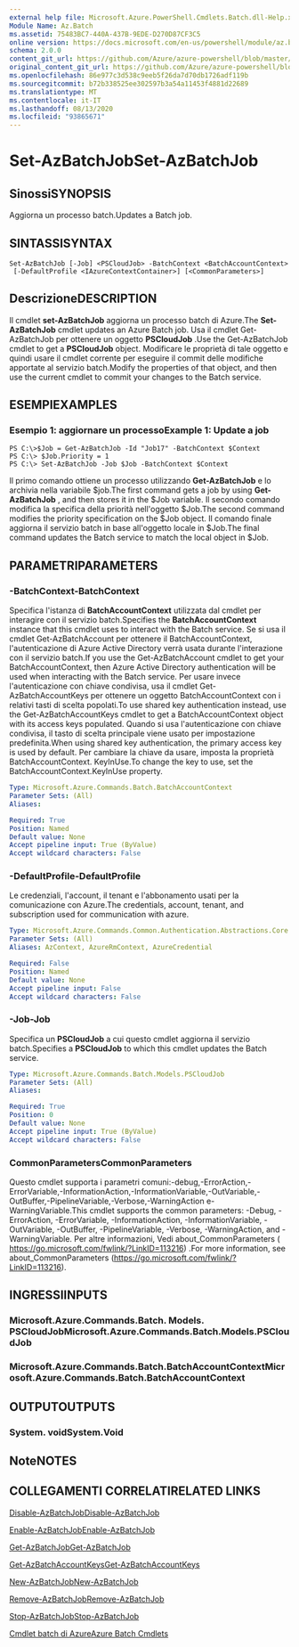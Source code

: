 ```yaml
---
external help file: Microsoft.Azure.PowerShell.Cmdlets.Batch.dll-Help.xml
Module Name: Az.Batch
ms.assetid: 75483BC7-440A-437B-9EDE-D270D87CF3C5
online version: https://docs.microsoft.com/en-us/powershell/module/az.batch/set-azbatchjob
schema: 2.0.0
content_git_url: https://github.com/Azure/azure-powershell/blob/master/src/Batch/Batch/help/Set-AzBatchJob.md
original_content_git_url: https://github.com/Azure/azure-powershell/blob/master/src/Batch/Batch/help/Set-AzBatchJob.md
ms.openlocfilehash: 86e977c3d538c9eeb5f26da7d70db1726adf119b
ms.sourcegitcommit: b72b338525ee302597b3a54a11453f4881d22689
ms.translationtype: MT
ms.contentlocale: it-IT
ms.lasthandoff: 08/13/2020
ms.locfileid: "93865671"
---
```

# <span data-ttu-id="b68ef-101">Set-AzBatchJob</span><span class="sxs-lookup"><span data-stu-id="b68ef-101">Set-AzBatchJob</span></span>

## <span data-ttu-id="b68ef-102">Sinossi</span><span class="sxs-lookup"><span data-stu-id="b68ef-102">SYNOPSIS</span></span>
<span data-ttu-id="b68ef-103">Aggiorna un processo batch.</span><span class="sxs-lookup"><span data-stu-id="b68ef-103">Updates a Batch job.</span></span>

## <span data-ttu-id="b68ef-104">SINTASSI</span><span class="sxs-lookup"><span data-stu-id="b68ef-104">SYNTAX</span></span>

```
Set-AzBatchJob [-Job] <PSCloudJob> -BatchContext <BatchAccountContext>
 [-DefaultProfile <IAzureContextContainer>] [<CommonParameters>]
```

## <span data-ttu-id="b68ef-105">Descrizione</span><span class="sxs-lookup"><span data-stu-id="b68ef-105">DESCRIPTION</span></span>
<span data-ttu-id="b68ef-106">Il cmdlet **set-AzBatchJob** aggiorna un processo batch di Azure.</span><span class="sxs-lookup"><span data-stu-id="b68ef-106">The **Set-AzBatchJob** cmdlet updates an Azure Batch job.</span></span>
<span data-ttu-id="b68ef-107">Usa il cmdlet Get-AzBatchJob per ottenere un oggetto **PSCloudJob** .</span><span class="sxs-lookup"><span data-stu-id="b68ef-107">Use the Get-AzBatchJob cmdlet to get a **PSCloudJob** object.</span></span>
<span data-ttu-id="b68ef-108">Modificare le proprietà di tale oggetto e quindi usare il cmdlet corrente per eseguire il commit delle modifiche apportate al servizio batch.</span><span class="sxs-lookup"><span data-stu-id="b68ef-108">Modify the properties of that object, and then use the current cmdlet to commit your changes to the Batch service.</span></span>

## <span data-ttu-id="b68ef-109">ESEMPI</span><span class="sxs-lookup"><span data-stu-id="b68ef-109">EXAMPLES</span></span>

### <span data-ttu-id="b68ef-110">Esempio 1: aggiornare un processo</span><span class="sxs-lookup"><span data-stu-id="b68ef-110">Example 1: Update a job</span></span>
```
PS C:\>$Job = Get-AzBatchJob -Id "Job17" -BatchContext $Context
PS C:\> $Job.Priority = 1
PS C:\> Set-AzBatchJob -Job $Job -BatchContext $Context
```

<span data-ttu-id="b68ef-111">Il primo comando ottiene un processo utilizzando **Get-AzBatchJob** e lo archivia nella variabile $job.</span><span class="sxs-lookup"><span data-stu-id="b68ef-111">The first command gets a job by using **Get-AzBatchJob** , and then stores it in the $Job variable.</span></span>
<span data-ttu-id="b68ef-112">Il secondo comando modifica la specifica della priorità nell'oggetto $Job.</span><span class="sxs-lookup"><span data-stu-id="b68ef-112">The second command modifies the priority specification on the $Job object.</span></span>
<span data-ttu-id="b68ef-113">Il comando finale aggiorna il servizio batch in base all'oggetto locale in $Job.</span><span class="sxs-lookup"><span data-stu-id="b68ef-113">The final command updates the Batch service to match the local object in $Job.</span></span>

## <span data-ttu-id="b68ef-114">PARAMETRI</span><span class="sxs-lookup"><span data-stu-id="b68ef-114">PARAMETERS</span></span>

### <span data-ttu-id="b68ef-115">-BatchContext</span><span class="sxs-lookup"><span data-stu-id="b68ef-115">-BatchContext</span></span>
<span data-ttu-id="b68ef-116">Specifica l'istanza di **BatchAccountContext** utilizzata dal cmdlet per interagire con il servizio batch.</span><span class="sxs-lookup"><span data-stu-id="b68ef-116">Specifies the **BatchAccountContext** instance that this cmdlet uses to interact with the Batch service.</span></span>
<span data-ttu-id="b68ef-117">Se si usa il cmdlet Get-AzBatchAccount per ottenere il BatchAccountContext, l'autenticazione di Azure Active Directory verrà usata durante l'interazione con il servizio batch.</span><span class="sxs-lookup"><span data-stu-id="b68ef-117">If you use the Get-AzBatchAccount cmdlet to get your BatchAccountContext, then Azure Active Directory authentication will be used when interacting with the Batch service.</span></span> <span data-ttu-id="b68ef-118">Per usare invece l'autenticazione con chiave condivisa, usa il cmdlet Get-AzBatchAccountKeys per ottenere un oggetto BatchAccountContext con i relativi tasti di scelta popolati.</span><span class="sxs-lookup"><span data-stu-id="b68ef-118">To use shared key authentication instead, use the Get-AzBatchAccountKeys cmdlet to get a BatchAccountContext object with its access keys populated.</span></span> <span data-ttu-id="b68ef-119">Quando si usa l'autenticazione con chiave condivisa, il tasto di scelta principale viene usato per impostazione predefinita.</span><span class="sxs-lookup"><span data-stu-id="b68ef-119">When using shared key authentication, the primary access key is used by default.</span></span> <span data-ttu-id="b68ef-120">Per cambiare la chiave da usare, imposta la proprietà BatchAccountContext. KeyInUse.</span><span class="sxs-lookup"><span data-stu-id="b68ef-120">To change the key to use, set the BatchAccountContext.KeyInUse property.</span></span>

```yaml
Type: Microsoft.Azure.Commands.Batch.BatchAccountContext
Parameter Sets: (All)
Aliases:

Required: True
Position: Named
Default value: None
Accept pipeline input: True (ByValue)
Accept wildcard characters: False
```

### <span data-ttu-id="b68ef-121">-DefaultProfile</span><span class="sxs-lookup"><span data-stu-id="b68ef-121">-DefaultProfile</span></span>
<span data-ttu-id="b68ef-122">Le credenziali, l'account, il tenant e l'abbonamento usati per la comunicazione con Azure.</span><span class="sxs-lookup"><span data-stu-id="b68ef-122">The credentials, account, tenant, and subscription used for communication with azure.</span></span>

```yaml
Type: Microsoft.Azure.Commands.Common.Authentication.Abstractions.Core.IAzureContextContainer
Parameter Sets: (All)
Aliases: AzContext, AzureRmContext, AzureCredential

Required: False
Position: Named
Default value: None
Accept pipeline input: False
Accept wildcard characters: False
```

### <span data-ttu-id="b68ef-123">-Job</span><span class="sxs-lookup"><span data-stu-id="b68ef-123">-Job</span></span>
<span data-ttu-id="b68ef-124">Specifica un **PSCloudJob** a cui questo cmdlet aggiorna il servizio batch.</span><span class="sxs-lookup"><span data-stu-id="b68ef-124">Specifies a **PSCloudJob** to which this cmdlet updates the Batch service.</span></span>

```yaml
Type: Microsoft.Azure.Commands.Batch.Models.PSCloudJob
Parameter Sets: (All)
Aliases:

Required: True
Position: 0
Default value: None
Accept pipeline input: True (ByValue)
Accept wildcard characters: False
```

### <span data-ttu-id="b68ef-125">CommonParameters</span><span class="sxs-lookup"><span data-stu-id="b68ef-125">CommonParameters</span></span>
<span data-ttu-id="b68ef-126">Questo cmdlet supporta i parametri comuni:-debug,-ErrorAction,-ErrorVariable,-InformationAction,-InformationVariable,-OutVariable,-OutBuffer,-PipelineVariable,-Verbose,-WarningAction e-WarningVariable.</span><span class="sxs-lookup"><span data-stu-id="b68ef-126">This cmdlet supports the common parameters: -Debug, -ErrorAction, -ErrorVariable, -InformationAction, -InformationVariable, -OutVariable, -OutBuffer, -PipelineVariable, -Verbose, -WarningAction, and -WarningVariable.</span></span> <span data-ttu-id="b68ef-127">Per altre informazioni, Vedi about_CommonParameters ( https://go.microsoft.com/fwlink/?LinkID=113216) .</span><span class="sxs-lookup"><span data-stu-id="b68ef-127">For more information, see about_CommonParameters (https://go.microsoft.com/fwlink/?LinkID=113216).</span></span>

## <span data-ttu-id="b68ef-128">INGRESSI</span><span class="sxs-lookup"><span data-stu-id="b68ef-128">INPUTS</span></span>

### <span data-ttu-id="b68ef-129">Microsoft.Azure.Commands.Batch. Models. PSCloudJob</span><span class="sxs-lookup"><span data-stu-id="b68ef-129">Microsoft.Azure.Commands.Batch.Models.PSCloudJob</span></span>

### <span data-ttu-id="b68ef-130">Microsoft.Azure.Commands.Batch.BatchAccountContext</span><span class="sxs-lookup"><span data-stu-id="b68ef-130">Microsoft.Azure.Commands.Batch.BatchAccountContext</span></span>

## <span data-ttu-id="b68ef-131">OUTPUT</span><span class="sxs-lookup"><span data-stu-id="b68ef-131">OUTPUTS</span></span>

### <span data-ttu-id="b68ef-132">System. void</span><span class="sxs-lookup"><span data-stu-id="b68ef-132">System.Void</span></span>

## <span data-ttu-id="b68ef-133">Note</span><span class="sxs-lookup"><span data-stu-id="b68ef-133">NOTES</span></span>

## <span data-ttu-id="b68ef-134">COLLEGAMENTI CORRELATI</span><span class="sxs-lookup"><span data-stu-id="b68ef-134">RELATED LINKS</span></span>

[<span data-ttu-id="b68ef-135">Disable-AzBatchJob</span><span class="sxs-lookup"><span data-stu-id="b68ef-135">Disable-AzBatchJob</span></span>](./Disable-AzBatchJob.md)

[<span data-ttu-id="b68ef-136">Enable-AzBatchJob</span><span class="sxs-lookup"><span data-stu-id="b68ef-136">Enable-AzBatchJob</span></span>](./Enable-AzBatchJob.md)

[<span data-ttu-id="b68ef-137">Get-AzBatchJob</span><span class="sxs-lookup"><span data-stu-id="b68ef-137">Get-AzBatchJob</span></span>](./Get-AzBatchJob.md)

[<span data-ttu-id="b68ef-138">Get-AzBatchAccountKeys</span><span class="sxs-lookup"><span data-stu-id="b68ef-138">Get-AzBatchAccountKeys</span></span>](./Get-AzBatchAccountKey.md)

[<span data-ttu-id="b68ef-139">New-AzBatchJob</span><span class="sxs-lookup"><span data-stu-id="b68ef-139">New-AzBatchJob</span></span>](./New-AzBatchJob.md)

[<span data-ttu-id="b68ef-140">Remove-AzBatchJob</span><span class="sxs-lookup"><span data-stu-id="b68ef-140">Remove-AzBatchJob</span></span>](./Remove-AzBatchJob.md)

[<span data-ttu-id="b68ef-141">Stop-AzBatchJob</span><span class="sxs-lookup"><span data-stu-id="b68ef-141">Stop-AzBatchJob</span></span>](./Stop-AzBatchJob.md)

[<span data-ttu-id="b68ef-142">Cmdlet batch di Azure</span><span class="sxs-lookup"><span data-stu-id="b68ef-142">Azure Batch Cmdlets</span></span>](/powershell/module/az.batch)


